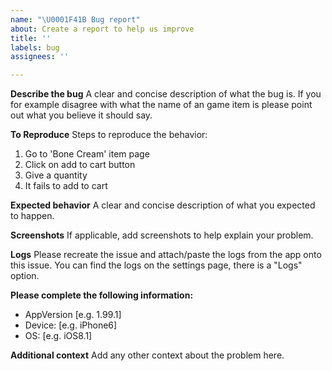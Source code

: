 ```yaml
---
name: "\U0001F41B Bug report"
about: Create a report to help us improve
title: ''
labels: bug
assignees: ''

---
```


<!--
Thank you for reporting issues!
Please make sure that you have looked at and read the "I found a Bug and I want to report it" section of the Contributing to AssistantNMS document: https://github.com/AssistantNMS/App/blob/main/.github/CONTRIBUTING.md
-->

**Describe the bug**
A clear and concise description of what the bug is. If you for example disagree with what the name of an game item is please point out what you believe it should say.

**To Reproduce**
Steps to reproduce the behavior:
1. Go to 'Bone Cream' item page
2. Click on add to cart button
3. Give a quantity
4. It fails to add to cart

**Expected behavior**
A clear and concise description of what you expected to happen.

**Screenshots**
If applicable, add screenshots to help explain your problem.

**Logs**
Please recreate the issue and attach/paste the logs from the app onto this issue. You can find the logs on the settings page, there is a "Logs" option.

**Please complete the following information:**
 - AppVersion [e.g. 1.99.1]
 - Device: [e.g. iPhone6]
 - OS: [e.g. iOS8.1]

**Additional context**
Add any other context about the problem here.
